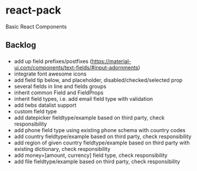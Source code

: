 # react-pack
Basic React Components

## Backlog
### <Form> 
- add up field prefixes/postfixes (https://material-ui.com/components/text-fields/#input-adornments)
- integrate font awesome icons
- add field tip below, and placeholder, disabled/checked/selected prop
- several fields in line and fields groups
- inherit common Field and FieldProps
- inherit field types, i.e. add email field type with validation
- add twbs datalist support
- custom field type
- add datepicker fieldtype/example based on third party, check responsibility
- add phone field type using existing phone schema with country codes
- add country fieldtype/example based on third party, check responsibility
- add region of given country fieldtype/example based on third party with existing dictionary, check responsibility
- add money=[amount, currency] field type, check responsibility
- add file fieldtype/example based on third party, check responsibility
